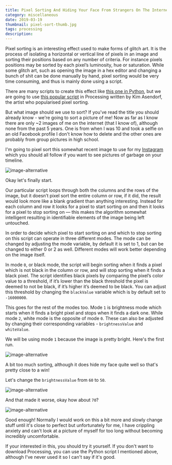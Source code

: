 ```yaml
---
title: Pixel Sorting And Hiding Your Face From Strangers On The Internet
category: miscellaneous
date: 2019-03-19
thumbnail: pixel-sort-thumb.jpg
tags: processing
description:
---
```


Pixel sorting is an interesting effect used to make forms of glitch art. It is
the process of isolating a horizontal or vertical line of pixels in an image
and sorting their positions based on any number of criteria. For instance
pixels positions may be sorted by each pixel’s luminosity, hue or saturation.
While some glitch art, such as opening the image in a hex editor and changing
a bunch of shit can be done manually by hand, pixel sorting would be very time
consuming, and thus is mainly done using a script.

There are many scripts to create this effect like [this one in
Python](https://github.com/satyarth/pixelsort/), but we are going to use
[this popular script](https://github.com/kimasendorf/ASDFPixelSort) in
Processing written by Kim Asendorf, the artist who popularised pixel sorting.

But what image should we use to sort? If you've read the title you should
already know - we're going to sort a picture of me! Now as far as I know there
are only ~2 images of me on the internet (that I know of), although none from the past 5 years.
One is from when I was 10 and took a selfie on an old Facebook profile I don't
know how to delete and the other ones are probably from group pictures in
high school.

I'm going to pixel sort this somewhat recent image to use for my
[Instagram](https://www.instagram.com/beanpup.py/) which you should all follow
if you want to see pictures of garbage on your timeline.

![image-alternative](/website/article/static/img/pixel-no.jpg)

Okay let's finally start.

Our particular script loops through both the columns and the rows of the
image, but it doesn’t pixel sort the entire column or row, if it did, the
result would look more like a blank gradient than anything interesting.
Instead for each column and row it looks for a pixel to start sorting on and
then it looks for a pixel to stop sorting on — this makes the algorithm
somewhat intelligent resulting in identifiable elements of the image being
left untouched.

In order to decide which pixel to start sorting on and which to stop sorting
on this script can operate in three different modes. The mode can be changed
by adjusting the mode variable, by default it is set to 1, but can be changed
to either 0 or 2 as well. Different modes will work better depending on the image itself.

In mode `0`, or black mode, the script will begin sorting when it finds a pixel
which is not black in the column or row, and will stop sorting when it finds a black
pixel. The script identifies black pixels by comparing the pixel’s color value
to a threshold, if it’s lower than the black threshold the pixel is deemed to not
be black, if it’s higher it’s deemed to be black. You can adjust this threshold by
changing the `blackValue` variable which is by default set to `-16000000`.

This goes for the rest of the modes too. Mode `1` is brightness mode which
starts when it finds a bright pixel and stops when it finds a dark one. While
mode `2`, white mode is the opposite of mode `0`. These can also be
adjusted by changing their corresponding variables - `brightnessValue` and
`whiteValue`.

We will be using mode `1` because the image is pretty bright. Here's the first
run.

![image-alternative](/website/article/static/img/pixel-1.jpg)

A bit too much sorting, although it does hide my face quite well so that's
pretty close to a win!

Let's change the `brightnessValue` from `60` to `50`.

![image-alternative](/website/article/static/img/pixel-2.jpg)

And that made it worse, okay how about `70`?

![image-alternative](/website/article/static/img/pixel-3.jpg)

Good enough! Normally I would work on this a bit more and slowly change
stuff until it's close to perfect but unfortunately for me, I have crippling
anxiety and can't look at a picture of myself for too long without becoming
incredibly uncomfortable.

If your interested in this, you should try it yourself. If you don't want to
download Processing, you can use the Python script I mentioned above, although
I've never used it so I can't say if it's good.
